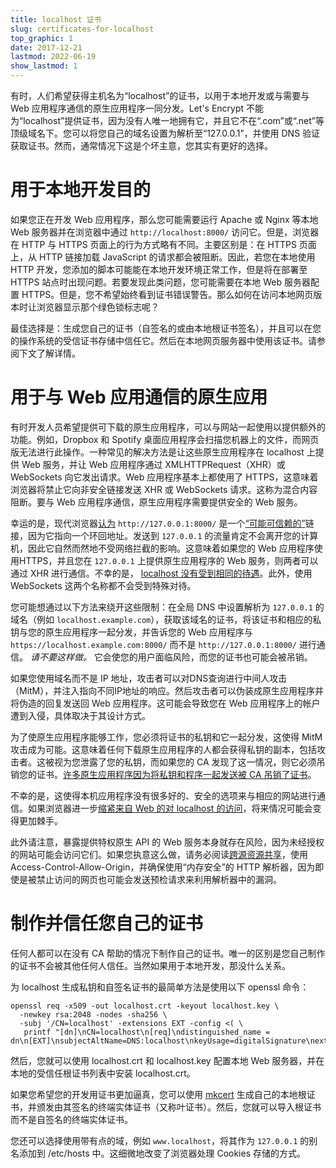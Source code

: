 ```yaml
---
title: localhost 证书
slug: certificates-for-localhost
top_graphic: 1
date: 2017-12-21
lastmod: 2022-06-19
show_lastmod: 1
---
```



有时，人们希望获得主机名为“localhost”的证书，以用于本地开发或与需要与 Web 应用程序通信的原生应用程序一同分发。Let's Encrypt 不能为“localhost”提供证书，因为没有人唯一地拥有它，并且它不在“.com”或“.net”等顶级域名下。您可以将您自己的域名设置为解析至“127.0.0.1”，并使用 DNS 验证获取证书。然而，通常情况下这是个坏主意，您其实有更好的选择。

# 用于本地开发目的

如果您正在开发 Web 应用程序，那么您可能需要运行 Apache 或 Nginx 等本地 Web 服务器并在浏览器中通过 `http://localhost:8000/` 访问它。但是，浏览器在 HTTP 与 HTTPS 页面上的行为方式略有不同。主要区别是：在 HTTPS 页面上，从 HTTP 链接加载 JavaScript 的请求都会被阻断。因此，若您在本地使用 HTTP 开发，您添加的脚本可能能在本地开发环境正常工作，但是将在部署至 HTTPS 站点时出现问题。若要发现此类问题，您可能需要在本地 Web 服务器配置 HTTPS。但是，您不希望始终看到证书错误警告。那么如何在访问本地网页版本时让浏览器显示那个绿色锁标志呢？

最佳选择是：生成您自己的证书（自签名的或由本地根证书签名），并且可以在您的操作系统的受信证书存储中信任它。然后在本地网页服务器中使用该证书。请参阅下文了解详情。

# 用于与 Web 应用通信的原生应用

有时开发人员希望提供可下载的原生应用程序，可以与网站一起使用以提供额外的功能。例如，Dropbox 和 Spotify 桌面应用程序会扫描您机器上的文件，而网页版无法进行此操作。一种常见的解决方法是让这些原生应用程序在 localhost 上提供 Web 服务，并让 Web 应用程序通过 XMLHTTPRequest（XHR）或 WebSockets 向它发出请求。Web 应用程序基本上都使用了 HTTPS，这意味着浏览器将禁止它向非安全链接发送 XHR 或 WebSockets 请求。这称为混合内容阻断。要与 Web 应用程序通信，原生应用程序需要提供安全的 Web 服务。

幸运的是，现代浏览器[认为][mcb-localhost] `http://127.0.0.1:8000/` 是一个[“可能可信赖的”][secure-contexts]链接，因为它指向一个环回地址。发送到 `127.0.0.1` 的流量肯定不会离开您的计算机，因此它自然而然地不受网络拦截的影响。这意味着如果您的 Web 应用程序使用HTTPS，并且您在 `127.0.0.1` 上提供原生应用程序的 Web 服务，则两者可以通过 XHR 进行通信。不幸的是， [localhost 没有受到相同的待遇][let-localhost]。此外，使用 WebSockets 这两个名称都不会受到特殊对待。

您可能想通过以下方法来绕开这些限制：在全局 DNS 中设置解析为 `127.0.0.1` 的域名（例如 `localhost.example.com`），获取该域名的证书，将该证书和相应的私钥与您的原生应用程序一起分发，并告诉您的 Web 应用程序与 `https://localhost.example.com:8000/` 而不是 `http://127.0.0.1:8000/` 进行通信。 *请不要这样做。* 它会使您的用户面临风险，而您的证书也可能会被吊销。

如果您使用域名而不是 IP 地址，攻击者可以对DNS查询进行中间人攻击（MitM），并注入指向不同IP地址的响应。然后攻击者可以伪装成原生应用程序并将伪造的回复发送回 Web 应用程序。这可能会导致您在 Web 应用程序上的帐户遭到入侵，具体取决于其设计方式。

为了使原生应用程序能够工作，您必须将证书的私钥和它一起分发，这使得 MitM 攻击成为可能。这意味着任何下载原生应用程序的人都会获得私钥的副本，包括攻击者。这被视为您泄露了您的私钥，而如果您的 CA 发现了这一情况，则它必须吊销您的证书。[许多原生应用程序][mdsp1][因为将私钥和程序一起发送][mdsp3][被 CA 吊销了证书][mdsp2]。

不幸的是，这使得本机应用程序没有很多好的、安全的选项来与相应的网站进行通信。如果浏览器进一步[缩紧来自 Web 的对 localhost 的访问][tighten-access]，将来情况可能会变得更加棘手。

此外请注意，暴露提供特权原生 API 的 Web 服务本身就存在风险，因为未经授权的网站可能会访问它们。如果您执意这么做，请务必阅读[跨源资源共享][cors]，使用 Access-Control-Allow-Origin，并确保使用“内存安全”的 HTTP 解析器，因为即使是被禁止访问的网页也可能会发送预检请求来利用解析器中的漏洞。

# 制作并信任您自己的证书

任何人都可以在没有 CA 帮助的情况下制作自己的证书。唯一的区别是您自己制作的证书不会被其他任何人信任。当然如果用于本地开发，那没什么关系。

为 localhost 生成私钥和自签名证书的最简单方法是使用以下 openssl 命令：

    openssl req -x509 -out localhost.crt -keyout localhost.key \
      -newkey rsa:2048 -nodes -sha256 \
      -subj '/CN=localhost' -extensions EXT -config <( \
       printf "[dn]\nCN=localhost\n[req]\ndistinguished_name = dn\n[EXT]\nsubjectAltName=DNS:localhost\nkeyUsage=digitalSignature\nextendedKeyUsage=serverAuth")

然后，您就可以使用 localhost.crt 和 localhost.key 配置本地 Web 服务器，并在本地的受信任根证书列表中安装 localhost.crt。

如果您希望您的开发用证书更加逼真，您可以使用 [mkcert][mkcert] 生成自己的本地根证书，并颁发由其签名的终端实体证书（又称叶证书）。然后，您就可以导入根证书而不是自签名的终端实体证书。

您还可以选择使用带有点的域，例如 `www.localhost`，将其作为 `127.0.0.1` 的别名添加到 /etc/hosts 中。这细微地改变了浏览器处理 Cookies 存储的方式。

[mcb-localhost]: https://bugs.chromium.org/p/chromium/issues/detail?id=607878
[secure-contexts]: https://www.w3.org/TR/secure-contexts/#is-origin-trustworthy
[let-localhost]: https://tools.ietf.org/html/draft-ietf-dnsop-let-localhost-be-localhost-02
[mdsp1]: https://groups.google.com/d/msg/mozilla.dev.security.policy/eV89JXcsBC0/wsj5zpbbAQAJ
[mdsp2]: https://groups.google.com/d/msg/mozilla.dev.security.policy/T6emeoE-lCU/-k-A2dEdAQAJ
[mdsp3]: https://groups.google.com/d/msg/mozilla.dev.security.policy/pk039T_wPrI/tGnFDFTnCQAJ
[tighten-access]: https://bugs.chromium.org/p/chromium/issues/detail?id=378566
[mkcert]: https://github.com/FiloSottile/mkcert
[cors]: https://developer.mozilla.org/en-US/docs/Web/HTTP/CORS
